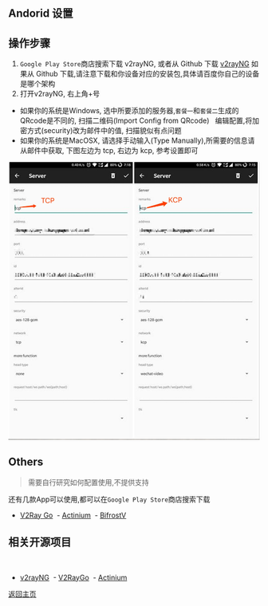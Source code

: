 ## Andorid 设置

## 操作步骤

1. `Google Play Store`商店搜索下载 v2rayNG, 或者从 Github 下载 [v2rayNG](https://github.com/2dust/v2rayNG/releases)
  如果从 Github 下载,请注意下载和你设备对应的安装包,具体请百度你自己的设备是哪个架构
2. 打开v2rayNG, 右上角+号
 - 如果你的系统是Windows, 选中所要添加的服务器,`套餐一`和`套餐二`生成的QRcode是不同的, 扫描二维码(Import Config from QRcode) 
   编辑配置,将加密方式(security)改为邮件中的值, 扫描貌似有点问题
 - 如果你的系统是MacOSX, 请选择手动输入(Type Manually),所需要的信息请从邮件中获取, 下图左边为 tcp, 右边为 kcp, 参考设置即可
 
 ![v2rayNG_settings](pics/v2rayNG_settings.jpg)

## Others

> 需要自行研究如何配置使用,不提供支持

还有几款App可以使用,都可以在`Google Play Store`商店搜索下载
  
  - [V2Ray Go](https://github.com/xiaokangwang/V2RayGO)
  - [Actinium](https://github.com/V2Ray-Android/Actinium)
  - [BifrostV](https://play.google.com/store/apps/details?id=com.github.dawndiy.bifrostv)
  
## 相关开源项目
  
  - [v2rayNG](https://github.com/2dust/v2rayNG)
  - [V2RayGo](https://github.com/xiaokangwang/V2RayGO) 
  - [Actinium](https://github.com/V2Ray-Android/Actinium)
 
[返回主页](README.md)

